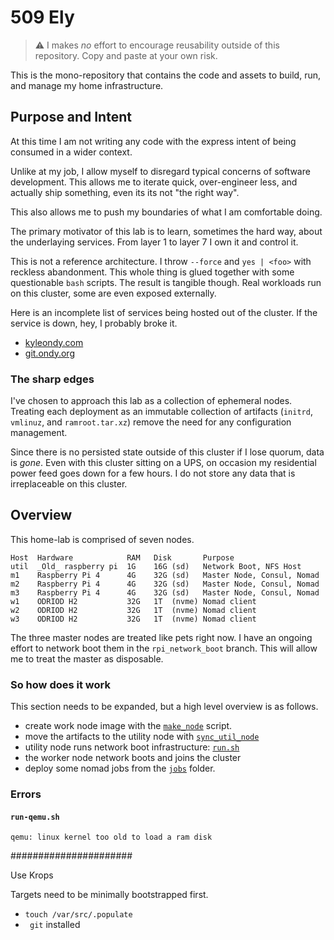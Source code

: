 # 509 Ely

> :warning: I makes *no* effort to encourage reusability outside of this repository.
> Copy and paste at your own risk.

This is the mono-repository that contains the code and assets to build, run, and manage my home infrastructure.

## Purpose and Intent

At this time I am not writing any code with the express intent of being consumed in a wider context.

Unlike at my job, I allow myself to disregard typical concerns of software development.
This allows me to iterate quick, over-engineer less, and actually ship something, even its its not "the right way".

This also allows me to push my boundaries of what I am comfortable doing.

The primary motivator of this lab is to learn, sometimes the hard way, about the underlaying services.
From layer 1 to layer 7 I own it and control it.

This is not a reference architecture.
I throw `--force` and `yes | <foo>` with reckless abandonment.
This whole thing is glued together with some questionable `bash` scripts.
The result is tangible though.
Real workloads run on this cluster, some are even exposed externally.

Here is an incomplete list of services being hosted out of the cluster.
If the service is down, hey, I probably broke it.

- [kyleondy.com](https://www.kyleondy.com)
- [git.ondy.org](https://git.ondy.org)

### The sharp edges

I've chosen to approach this lab as a collection of ephemeral nodes.
Treating each deployment as an immutable collection of artifacts (`initrd`, `vmlinuz`, and `ramroot.tar.xz`) remove the need for any configuration management.

Since there is no persisted state outside of this cluster if I lose quorum, data is *gone*.
Even with this cluster sitting on a UPS, on occasion my residential power feed goes down for a few hours.
I do not store any data that is irreplaceable on this cluster.

## Overview

This home-lab is comprised of seven nodes.

```
Host  Hardware            RAM   Disk       Purpose
util  _Old_ raspberry pi  1G    16G (sd)   Network Boot, NFS Host
m1    Raspberry Pi 4      4G    32G (sd)   Master Node, Consul, Nomad
m2    Raspberry Pi 4      4G    32G (sd)   Master Node, Consul, Nomad
m3    Raspberry Pi 4      4G    32G (sd)   Master Node, Consul, Nomad
w1    ODRIOD H2           32G   1T  (nvme) Nomad client
w2    ODRIOD H2           32G   1T  (nvme) Nomad client
w3    ODRIOD H2           32G   1T  (nvme) Nomad client
```

The three master nodes are treated like pets right now.
I have an ongoing effort to network boot them in the `rpi_network_boot` branch.
This will allow me to treat the master as disposable.

### So how does it work

This section needs to be expanded, but a high level overview is as follows.

- create work node image with the [`make_node`](./node_builder/make_node) script.
- move the artifacts to the utility node with [`sync_util_node`](./scripts/sync_util_node)
- utility node runs network boot infrastructure: [`run.sh`](./util-node/run.sh)
- the worker node network  boots and joins the cluster
- deploy some nomad jobs from the [`jobs`](./jobs) folder.

### Errors

#### `run-qemu.sh`

```
qemu: linux kernel too old to load a ram disk
```


######################

Use Krops

Targets need to be minimally bootstrapped first.

- `touch /var/src/.populate`
- ` git` installed
